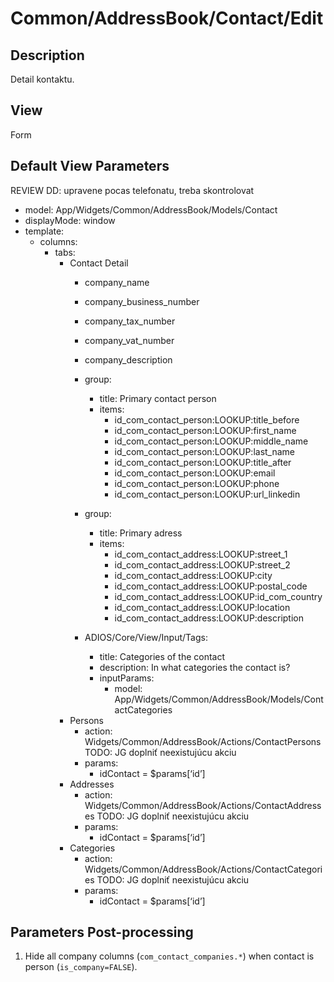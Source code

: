 # Common/AddressBook/Contact/Edit

## Description

Detail kontaktu.

## View

Form

## Default View Parameters

REVIEW DD: upravene pocas telefonatu, treba skontrolovat

* model: App/Widgets/Common/AddressBook/Models/Contact
* displayMode: window
* template:
  * columns:
    * tabs:
      * Contact Detail
        * company_name
        * company_business_number
        * company_tax_number
        * company_vat_number
        * company_description

        * group:
          * title: Primary contact person
          * items:
            * id_com_contact_person:LOOKUP:title_before
            * id_com_contact_person:LOOKUP:first_name
            * id_com_contact_person:LOOKUP:middle_name
            * id_com_contact_person:LOOKUP:last_name
            * id_com_contact_person:LOOKUP:title_after
            * id_com_contact_person:LOOKUP:email
            * id_com_contact_person:LOOKUP:phone
            * id_com_contact_person:LOOKUP:url_linkedin

        * group:
          * title: Primary adress
          * items:
            * id_com_contact_address:LOOKUP:street_1
            * id_com_contact_address:LOOKUP:street_2
            * id_com_contact_address:LOOKUP:city
            * id_com_contact_address:LOOKUP:postal_code
            * id_com_contact_address:LOOKUP:id_com_country
            * id_com_contact_address:LOOKUP:location
            * id_com_contact_address:LOOKUP:description

        * ADIOS/Core/View/Input/Tags:
          * title: Categories of the contact
          * description: In what categories the contact is?
          * inputParams:
            * model: App/Widgets/Common/AddressBook/Models/ContactCategories
      * Persons
        * action: Widgets/Common/AddressBook/Actions/ContactPersons
TODO: JG doplniť neexistujúcu akciu
        * params:
          * idContact = $params[‘id’]
      * Addresses
        * action: Widgets/Common/AddressBook/Actions/ContactAddresses
TODO: JG doplniť neexistujúcu akciu
        * params:
          * idContact = $params[‘id’]
      * Categories
        * action: Widgets/Common/AddressBook/Actions/ContactCategories
TODO: JG doplniť neexistujúcu akciu
        * params:
          * idContact = $params[‘id’]

## Parameters Post-processing
  1. Hide all company columns (`com_contact_companies.*`) when contact is person (`is_company=FALSE`).